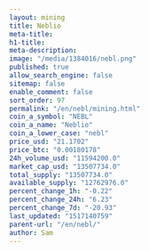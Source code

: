 ```yaml
---
layout: mining
title: Neblio
meta-title: 
h1-title: 
meta-description: 
image: "/media/1384016/nebl.png"
published: true
allow_search_engine: false
sitemap: false
enable_comment: false
sort_order: 97
permalink: "/en/nebl/mining.html"
coin_a_symbol: "NEBL"
coin_a_name: "Neblio"
coin_a_lower_case: "nebl"
price_usd: "21.1702"
price_btc: "0.00180178"
24h_volume_usd: "11594200.0"
market_cap_usd: "13507734.0"
total_supply: "13507734.0"
available_supply: "12762976.0"
percent_change_1h: "-0.22"
percent_change_24h: "6.23"
percent_change_7d: "-20.93"
last_updated: "1517140759"
parent-url: "/en/nebl/"
author: Sam
---
```


